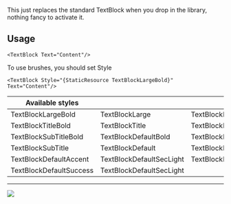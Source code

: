 This just replaces the standard TextBlock when you drop in the library, nothing fancy to activate it. 

## Usage
```
<TextBlock Text="Content"/>
```
To use brushes, you should set Style
```
<TextBlock Style="{StaticResource TextBlockLargeBold}" Text="Content"/>
```
| Available styles |  |  |
| ---------------- | ---------------- | ---------------- |
|TextBlockLargeBold|TextBlockLarge|TextBlockDefaultThiLight|
|TextBlockTitleBold|TextBlockTitle|TextBlockDefaultPrimary|
|TextBlockSubTitleBold|TextBlockDefaultBold|TextBlockDefaultDanger|
|TextBlockSubTitle|TextBlockDefault|TextBlockDefaultWarning|
|TextBlockDefaultAccent|TextBlockDefaultSecLight|TextBlockDefaultInfo|
|TextBlockDefaultSuccess|TextBlockDefaultSecLight||



***

![](https://github.com/HandyOrg/HandyOrgResource/blob/master/HandyControl/Resources/TextBlock.jpg)
